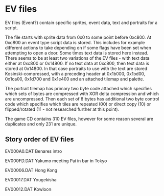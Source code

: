 # EV files

EV files (Event?) contain specific sprites, event data, text and portraits for a script.

The file starts with sprite data from 0x0 to some point before 0xc800. At 0xc800 an event type script data is stored. This includes for example different actions to take depending on if some flags have been set when attempting to open a door. Some times text data is stored here instead. There seems to be at least two variations of the EV files - with text data either at 0xc800 or 0x14800. If no text data at 0xc800, then text data is stored at 0x14800. In that case portraits to use with the text are stored Kosinski-compressed, with a preceding header at 0x1b000, 0x1bd00, 0x1ca00, 0x1d700 and 0x1e400 and an attached tilemap and palette.

The portrait tilemap has primary two byte code attached which specifies which sets of bytes are compressed with XOR delta compression and which are uncompressed. Then each set of 8 bytes has additional two byte control code which specifies which tiles are repeated (00) or direct copy (10) or flipped/rotated (11 - not researched further at this point).

The game CD contains 310 EV files, however for some reason several are duplicates and only 231 are unique.

## Story order of EV files

EV000A0.DAT Benares intro

EV000FD.DAT Yakumo meeting Pai in bar in Tokyo

EV00006.DAT Hong Kong

EV00017.DAT Yougekisha

EV00012.DAT Kowloon
